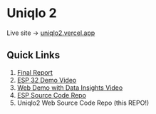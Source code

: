 # Uniqlo 2
Live site -> [uniqlo2.vercel.app](https://uniqlo2.vercel.app)
## Quick Links
1. [Final Report](https://github.com/mhayescs19/uniqlo2/blob/main/docs/Project_Final_Report_CS596%20(1).pdf)
2. [ESP 32 Demo Video](https://drive.google.com/file/d/1bGzWm6JUhcXUqmyM6QgzmwbREvhpOBwm/view?usp=sharing)
3. [Web Demo with Data Insights Video](https://drive.google.com/file/d/1T34vu5ZFe8sqTC6KoW-WBMJe6WhgRF2U/view?usp=sharing)
4. [ESP Source Code Repo](https://github.com/kcristobal07/rfid-project)
5. Uniqlo2 Web Source Code Repo (this REPO!)



